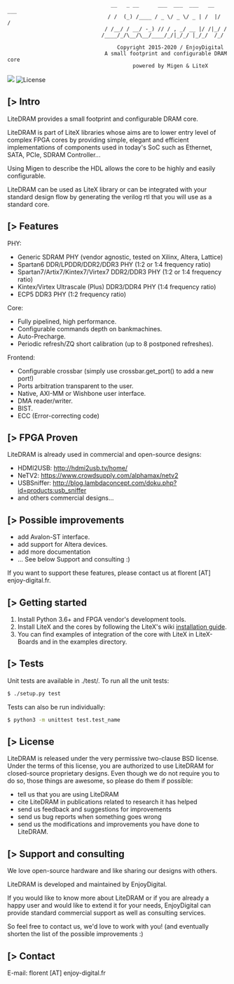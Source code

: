 ```
                                 __   _ __      ___  ___  ___   __  ___
                                / /  (_) /____ / _ \/ _ \/ _ | /  |/  /
                               / /__/ / __/ -_) // / , _/ __ |/ /|_/ /
                              /____/_/\__/\__/____/_/|_/_/ |_/_/  /_/

                                   Copyright 2015-2020 / EnjoyDigital
                               A small footprint and configurable DRAM core
                                        powered by Migen & LiteX
```

[![](https://github.com/enjoy-digital/litedram/workflows/ci/badge.svg)](https://github.com/enjoy-digital/litedram/actions) ![License](https://img.shields.io/badge/License-BSD%202--Clause-orange.svg)


[> Intro
--------
LiteDRAM provides a small footprint and configurable DRAM core.

LiteDRAM is part of LiteX libraries whose aims are to lower entry level of
complex FPGA cores by providing simple, elegant and efficient implementations
of components used in today's SoC such as Ethernet, SATA, PCIe, SDRAM Controller...

Using Migen to describe the HDL allows the core to be highly and easily configurable.

LiteDRAM can be used as LiteX library or can be integrated with your standard
design flow by generating the verilog rtl that you will use as a standard core.

[> Features
-----------
PHY:
  - Generic SDRAM PHY (vendor agnostic, tested on Xilinx, Altera, Lattice)
  - Spartan6 DDR/LPDDR/DDR2/DDR3 PHY (1:2 or 1:4 frequency ratio)
  - Spartan7/Artix7/Kintex7/Virtex7 DDR2/DDR3 PHY (1:2 or 1:4 frequency ratio)
  - Kintex/Virtex Ultrascale (Plus) DDR3/DDR4 PHY (1:4 frequency ratio)
  - ECP5 DDR3 PHY (1:2 frequency ratio)

Core:
  - Fully pipelined, high performance.
  - Configurable commands depth on bankmachines.
  - Auto-Precharge.
  - Periodic refresh/ZQ short calibration (up to 8 postponed refreshes).

Frontend:
  - Configurable crossbar (simply use crossbar.get_port() to add a new port!)
  - Ports arbitration transparent to the user.
  - Native, AXI-MM or Wishbone user interface.
  - DMA reader/writer.
  - BIST.
  - ECC (Error-correcting code)

[> FPGA Proven
---------------
LiteDRAM is already used in commercial and open-source designs:
- HDMI2USB: http://hdmi2usb.tv/home/
- NeTV2: https://www.crowdsupply.com/alphamax/netv2
- USBSniffer: http://blog.lambdaconcept.com/doku.php?id=products:usb_sniffer
- and others commercial designs...

[> Possible improvements
------------------------
- add Avalon-ST interface.
- add support for Altera devices.
- add more documentation
- ... See below Support and consulting :)

If you want to support these features, please contact us at florent [AT]
enjoy-digital.fr.

[> Getting started
------------------
1. Install Python 3.6+ and FPGA vendor's development tools.
2. Install LiteX and the cores by following the LiteX's wiki [installation guide](https://github.com/enjoy-digital/litex/wiki/Installation).
3. You can find examples of integration of the core with LiteX in LiteX-Boards and in the examples directory.

[> Tests
--------
Unit tests are available in ./test/.
To run all the unit tests:
```sh
$ ./setup.py test
```

Tests can also be run individually:
```sh
$ python3 -m unittest test.test_name
```

[> License
----------
LiteDRAM is released under the very permissive two-clause BSD license. Under
the terms of this license, you are authorized to use LiteDRAM for closed-source
proprietary designs.
Even though we do not require you to do so, those things are awesome, so please
do them if possible:
 - tell us that you are using LiteDRAM
 - cite LiteDRAM in publications related to research it has helped
 - send us feedback and suggestions for improvements
 - send us bug reports when something goes wrong
 - send us the modifications and improvements you have done to LiteDRAM.

[> Support and consulting
-------------------------
We love open-source hardware and like sharing our designs with others.

LiteDRAM is developed and maintained by EnjoyDigital.

If you would like to know more about LiteDRAM or if you are already a happy
user and would like to extend it for your needs, EnjoyDigital can provide standard
commercial support as well as consulting services.

So feel free to contact us, we'd love to work with you! (and eventually shorten
the list of the possible improvements :)

[> Contact
----------
E-mail: florent [AT] enjoy-digital.fr